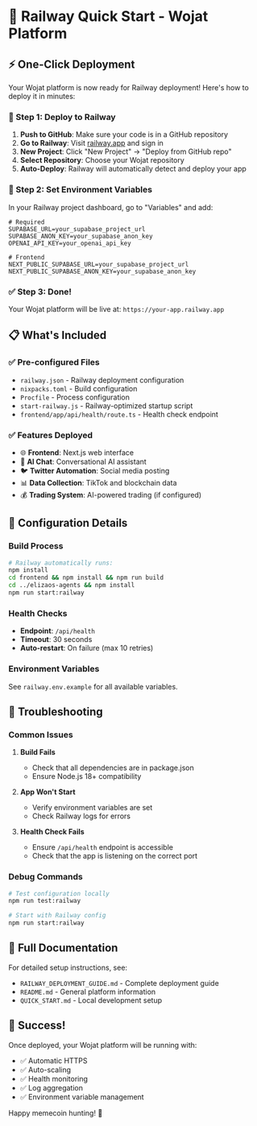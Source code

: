 # 🚂 Railway Quick Start - Wojat Platform

## ⚡ One-Click Deployment

Your Wojat platform is now ready for Railway deployment! Here's how to deploy it in minutes:

### 🚀 Step 1: Deploy to Railway

1. **Push to GitHub**: Make sure your code is in a GitHub repository
2. **Go to Railway**: Visit [railway.app](https://railway.app) and sign in
3. **New Project**: Click "New Project" → "Deploy from GitHub repo"
4. **Select Repository**: Choose your Wojat repository
5. **Auto-Deploy**: Railway will automatically detect and deploy your app

### 🔧 Step 2: Set Environment Variables

In your Railway project dashboard, go to "Variables" and add:

```env
# Required
SUPABASE_URL=your_supabase_project_url
SUPABASE_ANON_KEY=your_supabase_anon_key
OPENAI_API_KEY=your_openai_api_key

# Frontend
NEXT_PUBLIC_SUPABASE_URL=your_supabase_project_url
NEXT_PUBLIC_SUPABASE_ANON_KEY=your_supabase_anon_key
```

### ✅ Step 3: Done!

Your Wojat platform will be live at: `https://your-app.railway.app`

## 📋 What's Included

### ✅ Pre-configured Files
- `railway.json` - Railway deployment configuration
- `nixpacks.toml` - Build configuration
- `Procfile` - Process configuration
- `start-railway.js` - Railway-optimized startup script
- `frontend/app/api/health/route.ts` - Health check endpoint

### ✅ Features Deployed
- 🌐 **Frontend**: Next.js web interface
- 🤖 **AI Chat**: Conversational AI assistant
- 🐦 **Twitter Automation**: Social media posting
- 📊 **Data Collection**: TikTok and blockchain data
- 💰 **Trading System**: AI-powered trading (if configured)

## 🔧 Configuration Details

### Build Process
```bash
# Railway automatically runs:
npm install
cd frontend && npm install && npm run build
cd ../elizaos-agents && npm install
npm run start:railway
```

### Health Checks
- **Endpoint**: `/api/health`
- **Timeout**: 30 seconds
- **Auto-restart**: On failure (max 10 retries)

### Environment Variables
See `railway.env.example` for all available variables.

## 🚨 Troubleshooting

### Common Issues

1. **Build Fails**
   - Check that all dependencies are in package.json
   - Ensure Node.js 18+ compatibility

2. **App Won't Start**
   - Verify environment variables are set
   - Check Railway logs for errors

3. **Health Check Fails**
   - Ensure `/api/health` endpoint is accessible
   - Check that the app is listening on the correct port

### Debug Commands

```bash
# Test configuration locally
npm run test:railway

# Start with Railway config
npm run start:railway
```

## 📖 Full Documentation

For detailed setup instructions, see:
- `RAILWAY_DEPLOYMENT_GUIDE.md` - Complete deployment guide
- `README.md` - General platform information
- `QUICK_START.md` - Local development setup

## 🎉 Success!

Once deployed, your Wojat platform will be running with:
- ✅ Automatic HTTPS
- ✅ Auto-scaling
- ✅ Health monitoring
- ✅ Log aggregation
- ✅ Environment variable management

Happy memecoin hunting! 🚀
